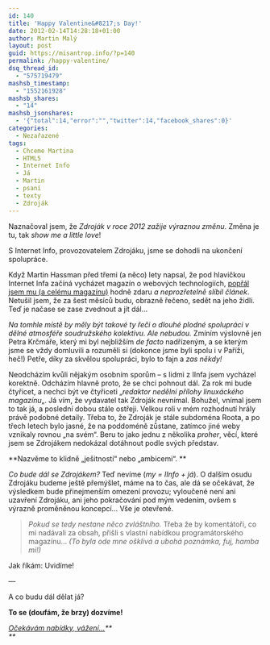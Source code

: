 ```yaml
---
id: 140
title: 'Happy Valentine&#8217;s Day!'
date: 2012-02-14T14:28:18+01:00
author: Martin Malý
layout: post
guid: https://misantrop.info/?p=140
permalink: /happy-valentine/
dsq_thread_id:
  - "575719479"
mashsb_timestamp:
  - "1552161928"
mashsb_shares:
  - "14"
mashsb_jsonshares:
  - '{"total":14,"error":"","twitter":14,"facebook_shares":0}'
categories:
  - Nezařazené
tags:
  - Chceme Martina
  - HTML5
  - Internet Info
  - Já
  - Martin
  - psaní
  - texty
  - Zdroják
---
```

Naznačoval jsem, že _Zdroják v roce 2012 zažije výraznou změnu_. Změna je tu, tak _show me a little love_!

<!--more-->

S Internet Info, provozovatelem Zdrojáku, jsme se dohodli na ukončení spolupráce.

Když Martin Hassman před třemi (a něco) lety napsal, že pod hlavičkou Internet Infa začíná vycházet magazín o webových technologiích, [popřál jsem mu (a celému magazínu)](https://misantrop.info/728614-hodne-stesti-zdrojaku.php) hodně zdaru _a neprozřetelně slíbil článek_. Netušil jsem, že za šest měsíců budu, obrazně řečeno, sedět na jeho židli. Teď je načase se zase zvednout a jít dál&#8230;

_Na tomhle místě by měly být takové ty řeči o dlouhé plodné spolupráci v dělné atmosféře soudružského kolektivu. Ale nebudou._ Zmíním výslovně jen Petra Krčmáře, který mi byl nejbližším _de facto_ nadřízeným, a se kterým jsme se vždy domluvili a rozuměli si (dokonce jsme byli spolu i v Paříži, heč!) Petře, díky za skvělou spolupráci, bylo to fajn a _zas někdy!_

Neodcházím kvůli nějakým osobním sporům &#8211; s lidmi z IInfa jsem vycházel korektně. Odcházím hlavně proto, že se chci pohnout dál. Za rok mi bude čtyřicet, a nechci být ve čtyřiceti &#8222;_redaktor nedělní přílohy linuxáckého magazínu_&#8222;. Já vím, že vydavatel tak Zdroják nevnímal. Bohužel, vnímal jsem to tak já, a poslední dobou stále ostřeji. Velkou roli v mém rozhodnutí hrály právě podobné detaily. Třeba to, že Zdroják je stále subdoména Roota, a po třech letech bylo jasné, že na poddoméně zůstane, zatímco jiné weby vznikaly rovnou &#8222;na svém&#8220;. Beru to jako jednu z několika _proher_, věcí, které jsem se Zdrojákem nedokázal dotáhnout podle svých představ.

**Nazvěme to klidně &#8222;ješitností&#8220; nebo &#8222;ambicemi&#8220;. **

_Co bude dál se Zdrojákem?_ Teď nevíme (_my = IInfo + já_). O dalším osudu Zdrojáku budeme ještě přemýšlet, máme na to čas, ale dá se očekávat, že výsledkem bude přinejmenším omezení provozu; vyloučené není ani uzavření Zdrojáku, ani jeho pokračování pod mým vedením, ovšem s výrazně proměněnou koncepcí&#8230; Vše je otevřené.

> _Pokud se tedy nestane něco zvláštního._ Třeba že by komentátoři, co mi nadávali za obsah, přišli s vlastní nabídkou programátorského magazínu&#8230; _(To byla ode mne ošklivá a ubohá poznámka, fuj, hamba mi!)_

Jak říkám: Uvidíme!

&#8212;

A co budu dál dělat já?

**To se (doufám, že brzy) dozvíme!** 

_[Očekávám nabídky, vážení&#8230;](https://chcememartina.cz/)**  
**_